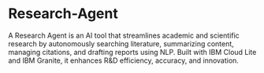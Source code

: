 # Research-Agent
A Research Agent is an AI tool that streamlines academic and scientific research by autonomously searching literature, summarizing content, managing citations, and drafting reports using NLP. Built with IBM Cloud Lite and IBM Granite, it enhances R&amp;D efficiency, accuracy, and innovation.

